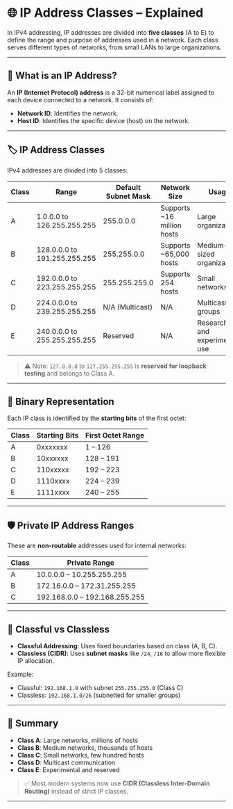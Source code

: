 # 🌐 IP Address Classes – Explained

In IPv4 addressing, IP addresses are divided into **five classes** (A to E) to define the range and purpose of addresses used in a network. Each class serves different types of networks, from small LANs to large organizations.

---

## 📘 What is an IP Address?

An **IP (Internet Protocol) address** is a 32-bit numerical label assigned to each device connected to a network. It consists of:
- **Network ID**: Identifies the network.
- **Host ID**: Identifies the specific device (host) on the network.

---

## 🏷️ IP Address Classes

IPv4 addresses are divided into 5 classes:

| Class | Range                  | Default Subnet Mask   | Network Size           | Usage                         |
|-------|------------------------|------------------------|------------------------|-------------------------------|
| A     | 1.0.0.0 to 126.255.255.255 | 255.0.0.0              | Supports ~16 million hosts | Large organizations           |
| B     | 128.0.0.0 to 191.255.255.255 | 255.255.0.0            | Supports ~65,000 hosts     | Medium-sized organizations    |
| C     | 192.0.0.0 to 223.255.255.255 | 255.255.255.0          | Supports 254 hosts         | Small networks                |
| D     | 224.0.0.0 to 239.255.255.255 | N/A (Multicast)         | N/A                        | Multicast groups              |
| E     | 240.0.0.0 to 255.255.255.255 | Reserved                | N/A                        | Research and experimental use |

> ⚠️ Note: `127.0.0.0` to `127.255.255.255` is **reserved for loopback testing** and belongs to Class A.

---

## 🔢 Binary Representation

Each IP class is identified by the **starting bits** of the first octet:

| Class | Starting Bits | First Octet Range |
|-------|----------------|-------------------|
| A     | 0xxxxxxx       | 1 – 126           |
| B     | 10xxxxxx       | 128 – 191         |
| C     | 110xxxxx       | 192 – 223         |
| D     | 1110xxxx       | 224 – 239         |
| E     | 1111xxxx       | 240 – 255         |

---

## 🛡️ Private IP Address Ranges

These are **non-routable** addresses used for internal networks:

| Class | Private Range              |
|-------|----------------------------|
| A     | 10.0.0.0 – 10.255.255.255  |
| B     | 172.16.0.0 – 172.31.255.255|
| C     | 192.168.0.0 – 192.168.255.255 |

---

## 🧪 Classful vs Classless

- **Classful Addressing**: Uses fixed boundaries based on class (A, B, C).
- **Classless (CIDR)**: Uses **subnet masks** like `/24`, `/16` to allow more flexible IP allocation.

Example:  
- Classful: `192.168.1.0` with subnet `255.255.255.0` (Class C)  
- Classless: `192.168.1.0/26` (subnetted for smaller groups)

---

## 🧾 Summary

- **Class A**: Large networks, millions of hosts  
- **Class B**: Medium networks, thousands of hosts  
- **Class C**: Small networks, few hundred hosts  
- **Class D**: Multicast communication  
- **Class E**: Experimental and reserved  

> ✅ Most modern systems now use **CIDR (Classless Inter-Domain Routing)** instead of strict IP classes.

---
